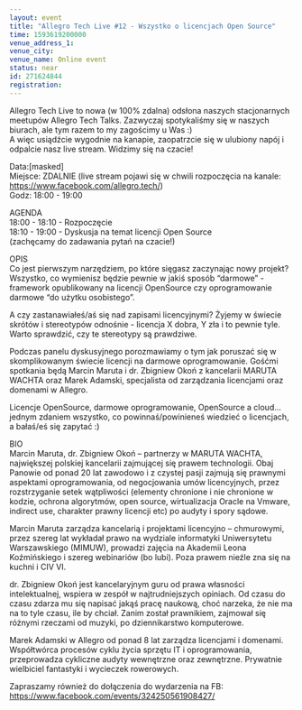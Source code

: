 ```yaml
---
layout: event
title: "Allegro Tech Live #12 - Wszystko o licencjach Open Source"
time: 1593619200000
venue_address_1: 
venue_city: 
venue_name: Online event
status: near
id: 271624844
registration: 
---
```


<p>Allegro Tech Live to nowa (w 100% zdalna) odsłona naszych stacjonarnych meetupów Allegro Tech Talks. Zazwyczaj spotykaliśmy się w naszych biurach, ale tym razem to my zagościmy u Was :)<br />A więc usiądźcie wygodnie na kanapie, zaopatrzcie się w ulubiony napój i odpalcie nasz live stream. Widzimy się na czacie!</p>
<p>Data:[masked]<br />Miejsce: ZDALNIE (live stream pojawi się w chwili rozpoczęcia na kanale: <a href="https://www.facebook.com/allegro.tech/" class="linkified">https://www.facebook.com/allegro.tech/</a>)<br />Godz: 18:00 - 19:00</p>
<p>AGENDA<br />18:00 - 18:10 - Rozpoczęcie<br />18:10 - 19:00 - Dyskusja na temat licencji Open Source<br />(zachęcamy do zadawania pytań na czacie!)</p>
<p>OPIS<br />Co jest pierwszym narzędziem, po które sięgasz zaczynając nowy projekt? Wszystko, co wymienisz będzie pewnie w jakiś sposób “darmowe” - framework opublikowany na licencji OpenSource czy oprogramowanie darmowe “do użytku osobistego”.</p>
<p>A czy zastanawiałeś/aś się nad zapisami licencyjnymi? Żyjemy w świecie skrótów i stereotypów odnośnie - licencja X dobra, Y zła i to pewnie tyle. Warto sprawdzić, czy te stereotypy są prawdziwe.</p>
<p>Podczas panelu dyskusyjnego porozmawiamy o tym jak poruszać się w skomplikowanym świecie licencji na darmowe oprogramowanie. Gośćmi spotkania będą Marcin Maruta i dr. Zbigniew Okoń z kancelarii MARUTA WACHTA oraz Marek Adamski, specjalista od zarządzania licencjami oraz domenami w Allegro.</p>
<p>Licencje OpenSource, darmowe oprogramowanie, OpenSource a cloud… jednym zdaniem wszystko, co powinnaś/powinieneś wiedzieć o licencjach, a bałaś/eś się zapytać :)</p>
<p>BIO<br />Marcin Maruta, dr. Zbigniew Okoń – partnerzy w MARUTA WACHTA, największej polskiej kancelarii zajmującej się prawem technologii. Obaj Panowie od ponad 20 lat zawodowo i z czystej pasji zajmują się prawnymi aspektami oprogramowania, od negocjowania umów licencyjnych, przez rozstrzyganie setek wątpliwości (elementy chronione i nie chronione w kodzie, ochrona algorytmów, open source, wirtualizacja Oracle na Vmware, indirect use, charakter prawny licencji etc) po audyty i spory sądowe.</p>
<p>Marcin Maruta zarządza kancelarią i projektami licencyjno – chmurowymi, przez szereg lat wykładał prawo na wydziale informatyki Uniwersytetu Warszawskiego (MIMUW), prowadzi zajęcia na Akademii Leona Koźmińskiego i szereg webinariów (bo lubi). Poza prawem nieźle zna się na kuchni i CIV VI.</p>
<p>dr. Zbigniew Okoń jest kancelaryjnym guru od prawa własności intelektualnej, wspiera w zespół w najtrudniejszych opiniach. Od czasu do czasu zdarza mu się napisać jakąś pracę naukową, choć narzeka, że nie ma na to tyle czasu, ile by chciał. Zanim został prawnikiem, zajmował się różnymi rzeczami od muzyki, po dziennikarstwo komputerowe.</p>
<p>Marek Adamski w Allegro od ponad 8 lat zarządza licencjami i domenami. Współtwórca procesów cyklu życia sprzętu IT i oprogramowania, przeprowadza cykliczne audyty wewnętrzne oraz zewnętrzne. Prywatnie wielbiciel fantastyki i wycieczek rowerowych.</p>
<p>Zapraszamy również do dołączenia do wydarzenia na FB:<br /><a href="https://www.facebook.com/events/324250561908427/" class="linkified">https://www.facebook.com/events/324250561908427/</a></p>
